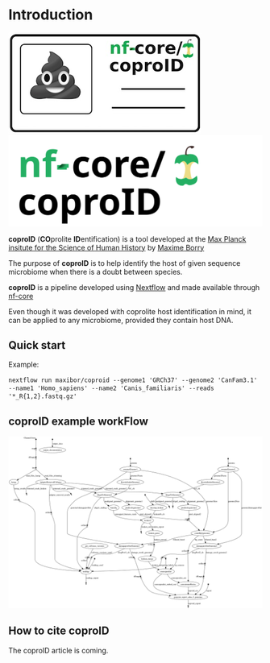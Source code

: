 # Introduction

![](../assets/img/coproid_logo_small.jpg) ![](../assets/img/coproID_nf-core_logo.svg)

**coproID** (**CO**prolite **ID**entification) is a tool developed at the
[Max Planck insitute for the Science of Human History](http://www.shh.mpg.de/en)
by [Maxime Borry](https://github.com/maxibor)

The purpose of **coproID** is to help identify the host of given sequence microbiome when there is a doubt between species.

**coproID** is a pipeline developed using [Nextflow](https://www.nextflow.io/) and made available through [nf-core](https://github.com/nf-core)

Even though it was developed with coprolite host identification in mind, it can be applied to any microbiome, provided they contain host DNA.

## Quick start

Example:

    nextflow run maxibor/coproid --genome1 'GRCh37' --genome2 'CanFam3.1' --name1 'Homo_sapiens' --name2 'Canis_familiaris' --reads '*_R{1,2}.fastq.gz'

## coproID example workFlow

![](../assets/img/coproid_dag.png)

## How to cite coproID

The coproID article is coming.
